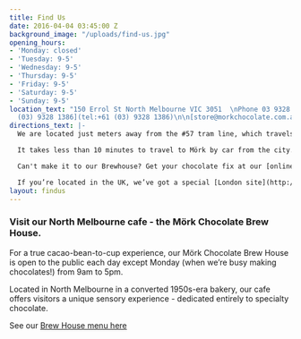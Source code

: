 ```yaml
---
title: Find Us
date: 2016-04-04 03:45:00 Z
background_image: "/uploads/find-us.jpg"
opening_hours:
- 'Monday: closed'
- 'Tuesday: 9-5'
- 'Wednesday: 9-5'
- 'Thursday: 9-5'
- 'Friday: 9-5'
- 'Saturday: 9-5'
- 'Sunday: 9-5'
location_text: "150 Errol St North Melbourne VIC 3051  \nPhone 03 9328 1386\n\n[+61
  (03) 9328 1386](tel:+61 (03) 9328 1386)\n\n[store@morkchocolate.com.au](mailto:store@morkchocolate.com.au)"
directions_text: |-
  We are located just meters away from the #57 tram line, which travels directly to and from Melbourne CBD.

  It takes less than 10 minutes to travel to Mörk by car from the city. It's also short walk or bike ride from Queen Vic Markets, if you need some relaxation in between the bustling energy of Melbourne's crowds.

  Can't make it to our Brewhouse? Get your chocolate fix at our [online store](http://store.morkchocolate.com.au).

  If you’re located in the UK, we’ve got a special [London site](http://morkchocolate.co.uk) just for you."
layout: findus
---
```


### Visit our North Melbourne cafe - the Mörk Chocolate Brew House.

For a true cacao-bean-to-cup experience, our Mörk Chocolate Brew House is open to the public each day except Monday (when we’re busy making chocolates!) from 9am to 5pm.


Located in North Melbourne in a converted 1950s-era bakery, our cafe offers visitors a unique sensory experience - dedicated entirely to specialty chocolate.

See our <a href="/uploads/Mork_Menu_V3.pdf" target="_blank">Brew House menu here</a>
